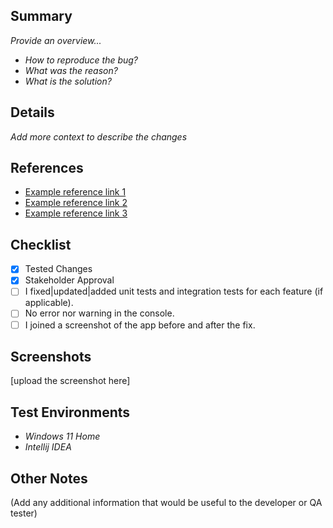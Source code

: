 ## Summary

_Provide an overview..._
- _How to reproduce the bug?_
- _What was the reason?_
- _What is the solution?_

## Details

_Add more context to describe the changes_

## References

- [Example reference link 1](www.google.com)
- [Example reference link 2](www.google.com)
- [Example reference link 3](www.google.com)

## Checklist

- [x] Tested Changes
- [x] Stakeholder Approval
- [ ] I fixed|updated|added unit tests and integration tests for each feature (if applicable).
- [ ] No error nor warning in the console.
- [ ] I joined a screenshot of the app before and after the fix.

## Screenshots
[upload the screenshot here]

## Test Environments
- _Windows 11 Home_
- _Intellij IDEA_
## Other Notes
(Add any additional information that would be useful to the developer or QA tester)
